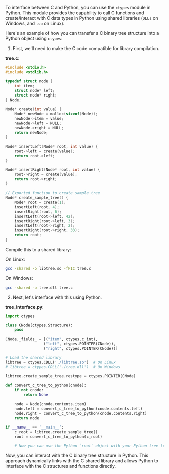 To interface between C and Python, you can use the `ctypes` module in Python. This module provides the capability to call C functions and create/interact with C data types in Python using shared libraries (`DLLs` on Windows, and `.so` on Linux).

Here's an example of how you can transfer a C binary tree structure into a Python object using `ctypes`:

1. First, we'll need to make the C code compatible for library compilation.

**tree.c**:

```c
#include <stdio.h>
#include <stdlib.h>

typedef struct node {
    int item;
    struct node* left;
    struct node* right;
} Node;

Node* create(int value) {
    Node* newNode = malloc(sizeof(Node));
    newNode->item = value;
    newNode->left = NULL;
    newNode->right = NULL;
    return newNode;
}

Node* insertLeft(Node* root, int value) {
    root->left = create(value);
    return root->left;
}

Node* insertRight(Node* root, int value) {
    root->right = create(value);
    return root->right;
}

// Exported function to create sample tree
Node* create_sample_tree() {
    Node* root = create(1);
    insertLeft(root, 4);
    insertRight(root, 6);
    insertLeft(root->left, 42);
    insertRight(root->left, 3);
    insertLeft(root->right, 2);
    insertRight(root->right, 33);
    return root;
}
```

Compile this to a shared library:

On Linux:

```bash
gcc -shared -o libtree.so -fPIC tree.c
```

On Windows:

```bash
gcc -shared -o tree.dll tree.c
```

2. Next, let's interface with this using Python.

**tree_interface.py**:

```python
import ctypes

class CNode(ctypes.Structure):
    pass

CNode._fields_ = [("item", ctypes.c_int),
                 ("left", ctypes.POINTER(CNode)),
                 ("right", ctypes.POINTER(CNode))]

# Load the shared library
libtree = ctypes.CDLL('./libtree.so')  # On Linux
# libtree = ctypes.CDLL('./tree.dll')  # On Windows

libtree.create_sample_tree.restype = ctypes.POINTER(CNode)

def convert_c_tree_to_python(cnode):
    if not cnode:
        return None
    
    node = Node(cnode.contents.item)
    node.left = convert_c_tree_to_python(cnode.contents.left)
    node.right = convert_c_tree_to_python(cnode.contents.right)
    return node

if __name__ == '__main__':
    c_root = libtree.create_sample_tree()
    root = convert_c_tree_to_python(c_root)

    # Now you can use the Python `root` object with your Python tree traversal functions.
```

Now, you can interact with the C binary tree structure in Python. This approach dynamically links with the C shared library and allows Python to interface with the C structures and functions directly.